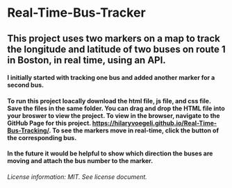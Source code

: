 # Real-Time-Bus-Tracker
## This project uses two markers on a map to track the longitude and latitude of two buses on route 1 in Boston, in real time, using an API. 

#### I initially started with tracking one bus and added another marker for a second bus. 
#### To run this project loacally download the html file, js file, and css file. Save the files in the same folder. You can drag and drop the HTML file into your broswer to view the project. To view in the browser, navigate to the GitHub Page for this project. https://hilaryvoegeli.github.io/Real-Time-Bus-Tracking/. To see the markers move in real-time, click the button of the corresponding bus.
#### In the future it would be helpful to show which direction the buses are moving and attach the bus number to the marker.

###### License information: MIT. See license document. 
